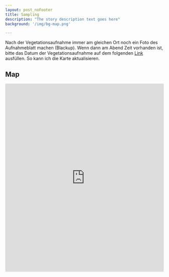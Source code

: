 ```yaml
---
layout: post_noFooter
title: Sampling
description: "The story description text goes here"
background: '/img/bg-map.png'

---
```


Nach der Vegetationsaufnahme immer am gleichen Ort noch ein Foto des Aufnahmeblatt machen (Blackup).
Wenn dann am Abend Zeit vorhanden ist, bitte das Datum der Vegetationsaufnahme auf dem folgenden [Link](https://docs.google.com/spreadsheets/d/18OhC-qRRPqjAoWVBoqvb83dQHAMBc_bAA3rGWx4-YAE/edit?usp=sharing) ausfüllen. So kann ich die Karte aktualisieren.

## Map

<iframe src="https://marco-barandun.github.io/graslandvielfalt/resources_website/2025-plot-map.html" height="600px" width="100%" style="border:none;"></iframe>

